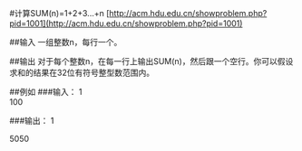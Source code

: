 #计算SUM(n)=1+2+3...+n
[http://acm.hdu.edu.cn/showproblem.php?pid=1001](http://acm.hdu.edu.cn/showproblem.php?pid=1001)

##输入
一组整数n，每行一个。

##输出
对于每个整数n，在每一行上输出SUM(n)，然后跟一个空行。你可以假设求和的结果在32位有符号整型数范围内。

##例如
###输入：
1  
100

###输出：
1  

5050

